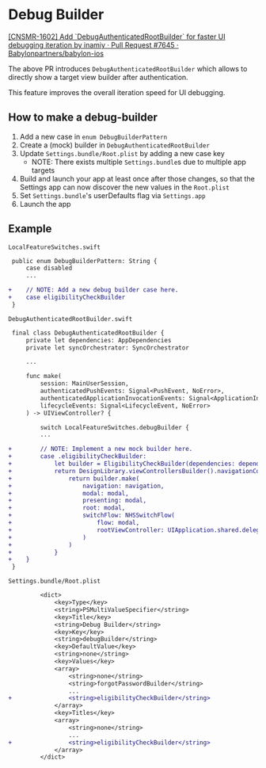 Debug Builder
======================

[\[CNSMR\-1602\] Add \`DebugAuthenticatedRootBuilder\` for faster UI debugging iteration by inamiy · Pull Request \#7645 · Babylonpartners/babylon\-ios](https://github.com/Babylonpartners/babylon-ios/pull/7645)

The above PR introduces `DebugAuthenticatedRootBuilder` which allows to directly show a target view builder after authentication.

This feature improves the overall iteration speed for UI debugging.

## How to make a debug-builder

1. Add a new case in `enum DebugBuilderPattern`
2. Create a (mock) builder in `DebugAuthenticatedRootBuilder`
3. Update `Settings.bundle/Root.plist` by adding a new case key
    - NOTE: There exists multiple `Settings.bundle`s due to multiple app targets
4. Build and launch your app at least once after those changes, so that the Settings app can now discover the new values in the `Root.plist`
5. Set `Settings.bundle`'s userDefaults flag via `Settings.app`
6. Launch the app

## Example

`LocalFeatureSwitches.swift`

```diff
 public enum DebugBuilderPattern: String {
     case disabled
     ...

+    // NOTE: Add a new debug builder case here.
+    case eligibilityCheckBuilder
 }
```

`DebugAuthenticatedRootBuilder.swift`

```diff
 final class DebugAuthenticatedRootBuilder {
     private let dependencies: AppDependencies
     private let syncOrchestrator: SyncOrchestrator

     ...

     func make(
         session: MainUserSession,
         authenticatedPushEvents: Signal<PushEvent, NoError>,
         authenticatedApplicationInvocationEvents: Signal<ApplicationInvocation, NoError>,
         lifecycleEvents: Signal<LifecycleEvent, NoError>
     ) -> UIViewController? {

         switch LocalFeatureSwitches.debugBuilder {
         ...

+        // NOTE: Implement a new mock builder here.
+        case .eligibilityCheckBuilder:
+            let builder = EligibilityCheckBuilder(dependencies: dependencies, session: session)
+            return DesignLibrary.viewControllersBuilder().navigationController(dismissalStyle: .pop) { (navigation, modal) -> UIViewController in
+                return builder.make(
+                    navigation: navigation,
+                    modal: modal,
+                    presenting: modal,
+                    root: modal,
+                    switchFlow: NHSSwitchFlow(
+                        flow: modal,
+                        rootViewController: UIApplication.shared.delegate?.window??.rootViewController!
+                    )
+                )
+            }
+    }
 }
```

`Settings.bundle/Root.plist`

```diff
         <dict>
             <key>Type</key>
             <string>PSMultiValueSpecifier</string>
             <key>Title</key>
             <string>Debug Builder</string>
             <key>Key</key>
             <string>debugBuilder</string>
             <key>DefaultValue</key>
             <string>none</string>
             <key>Values</key>
             <array>
                 <string>none</string>
                 <string>forgotPasswordBuilder</string>
                 ...
+                <string>eligibilityCheckBuilder</string>
             </array>
             <key>Titles</key>
             <array>
                 <string>none</string>
                 ...
+                <string>eligibilityCheckBuilder</string>
             </array>
         </dict>
```
